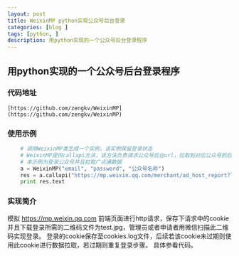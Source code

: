 ```yaml
---
layout: post
title: WeixinMP python实现公众号后台登录
categories: [blog ]
tags: [python, ]
description: 用python实现的一个公众号后台登录程序
---
```



## 用python实现的一个公众号后台登录程序

### 代码地址
	
	[https://github.com/zengkv/WeixinMP](https://github.com/zengkv/WeixinMP)

### 使用示例

``` python
	# 调用WeixinMP类生成一个实例，该实例保留登录状态
	# WeixinMP提供callapi方法，该方法负责请求公众号后台url，拉取到对应公众号的后台数据
	# 本示例为登录公众号并且拉取广点通数据
	a = WeixinMP("email", "password", "公众号名称")
	res = a.callapi("https://mp.weixin.qq.com/merchant/ad_host_report?lang=zh_CN&f=json")
	print res.text
```

### 实现简介

模拟 https://mp.weixin.qq.com 前端页面进行http请求，保存下请求中的cookie
并且下载登录所需的二维码文件为test.jpg，管理员或者申请者用微信扫描此二维码实现登录。
登录的cookie保存至cookies.log文件，后续若该cookie未过期则使用此cookie进行数据拉取，若过期则重复登录步骤。
具体参看代码。